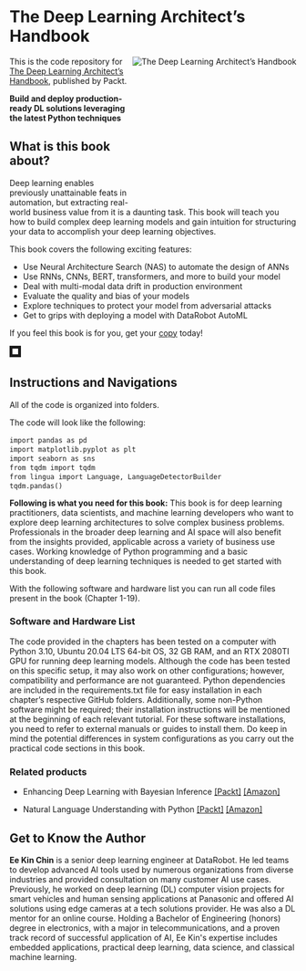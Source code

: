 # The Deep Learning Architect’s Handbook

<a href="https://www.packtpub.com/product/deep-learning-architect/9781803243795?utm_source=github&utm_medium=repository&utm_id=9781803243795"><img src="https://content.packt.com/B18187/cover_image_small.jpg" alt="The Deep Learning Architect’s Handbook" height="256px" align="right"></a>

This is the code repository for [The Deep Learning Architect’s Handbook](https://www.packtpub.com/product/deep-learning-architect/9781803243795?utm_source=github&utm_medium=repository&utm_id=9781803243795), published by Packt.

**Build and deploy production-ready DL solutions leveraging the latest Python techniques**

## What is this book about?
Deep learning enables previously unattainable feats in automation, but extracting real-world business value from it is a daunting task. This book will teach you how to build complex deep learning models and gain intuition for structuring your data to accomplish your deep learning objectives.

This book covers the following exciting features: 
* Use Neural Architecture Search (NAS) to automate the design of ANNs
* Use RNNs, CNNs, BERT, transformers, and more to build your model
* Deal with multi-modal data drift in production environment
* Evaluate the quality and bias of your models
* Explore techniques to protect your model from adversarial attacks
* Get to grips with deploying a model with DataRobot AutoML

If you feel this book is for you, get your [copy](https://www.amazon.com/dp/B0CGM6RWMK) today!

<a href="https://www.packtpub.com/?utm_source=github&utm_medium=banner&utm_campaign=GitHubBanner"><img src="https://raw.githubusercontent.com/PacktPublishing/GitHub/master/GitHub.png" 
alt="https://www.packtpub.com/" border="5" /></a>


## Instructions and Navigations
All of the code is organized into folders.

The code will look like the following:
```
import pandas as pd  
import matplotlib.pyplot as plt 
import seaborn as sns 
from tqdm import tqdm 
from lingua import Language, LanguageDetectorBuilder 
tqdm.pandas() 
```


**Following is what you need for this book:**
This book is for deep learning practitioners, data scientists, and machine learning developers who want to explore deep learning architectures to solve complex business problems. Professionals in the broader deep learning and AI space will also benefit from the insights provided, applicable across a variety of business use cases. Working knowledge of Python programming and a basic understanding of deep learning techniques is needed to get started with this book.

With the following software and hardware list you can run all code files present in the book (Chapter 1-19).


### Software and Hardware List

The code provided in the chapters has been tested on a computer with Python 3.10, Ubuntu 20.04 LTS
64-bit OS, 32 GB RAM, and an RTX 2080TI GPU for running deep learning models. Although the code
has been tested on this specific setup, it may also work on other configurations; however, compatibility
and performance are not guaranteed. Python dependencies are included in the requirements.txt
file for easy installation in each chapter’s respective GitHub folders. Additionally, some non-Python
software might be required; their installation instructions will be mentioned at the beginning of each
relevant tutorial. For these software installations, you need to refer to external manuals or guides to
install them. Do keep in mind the potential differences in system configurations as you carry out the
practical code sections in this book. 


### Related products <Other books you may enjoy>
* Enhancing Deep Learning with Bayesian Inference [[Packt]](https://www.packtpub.com/product/Enhancing-Deep-Learning-with-Bayesian-Inference/9781803246888) [[Amazon]](https://www.amazon.com/dp/180324688X)

* Natural Language Understanding with Python [[Packt]](https://www.packtpub.com/product/natural-language-understanding-with-python/9781804613429) [[Amazon]](https://www.amazon.com/dp/1804613428)

## Get to Know the Author
**Ee Kin Chin**
is a senior deep learning engineer at DataRobot. He led teams to develop advanced AI tools used by numerous organizations from diverse industries and provided consultation on many customer AI use cases. Previously, he worked on deep learning (DL) computer vision projects for smart vehicles and human sensing applications at Panasonic and offered AI solutions using edge cameras at a tech solutions provider. He was also a DL mentor for an online course. Holding a Bachelor of Engineering (honors) degree in electronics, with a major in telecommunications, and a proven track record of successful application of AI, Ee Kin's expertise includes embedded applications, practical
deep learning, data science, and classical machine learning.
